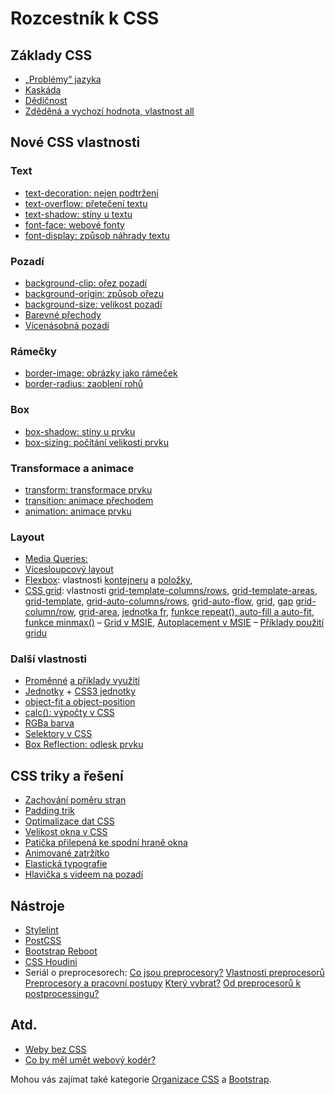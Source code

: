 # Rozcestník k CSS

## Základy CSS

- [„Problémy“ jazyka](css-jazyk-problemy.md)
- [Kaskáda](css-kaskada.md)
- [Dědičnost](css-dedicnost.md)
- [Zděděná a vychozí hodnota, vlastnost all](css-all-inherit-initial-unset-revert.md)

## Nové CSS vlastnosti

### Text

- [text-decoration: nejen podtržení](css-text-decoration.md)
- [text-overflow: přetečení textu](css3-text-overflow.md)
- [text-shadow: stíny u textu](css3-text-shadow.md)
- [font-face: webové fonty](css3-font-face.md)
- [font-display: způsob náhrady textu](css-font-display.md)

### Pozadí

- [background-clip: ořez pozadí](css3-background-clip.md)
- [background-origin: způsob ořezu](css3-background-origin.md)
- [background-size: velikost pozadí](css3-background-size.md)
- [Barevné přechody](css3-gradients.md)
- [Vícenásobná pozadí](css3-multiple-backgrounds.md)

### Rámečky

- [border-image: obrázky jako rámeček](css3-border-image.md)
- [border-radius: zaoblení rohů](css3-border-radius.md)

### Box

- [box-shadow: stíny u prvku](css3-box-shadow.md)
- [box-sizing: počítání velikosti prvku](css3-box-sizing.md)

### Transformace a animace

- [transform: transformace prvku](css3-transforms.md)
- [transition: animace přechodem](css3-transitions.md)
- [animation: animace prvku](css3-animations.md)

### Layout

- [Media Queries:](css3-media-queries.md)
- [Vícesloupcový layout](css3-multicolumn.md)
- [Flexbox](css3-flexbox.md): vlastnosti [kontejneru](css3-flexbox-kontejner.md) a [položky](css3-flexbox-polozky.md),  
- [CSS grid](css-grid.md): vlastnosti
[grid-template-columns/rows](css-grid-template-rows-columns.md),
[grid-template-areas](css-grid-template-areas.md),
[grid-template](css-grid-template.md),
[grid-auto-columns/rows](css-grid-auto-rows-columns.md),
[grid-auto-flow](css-grid-auto-flow.md),
[grid](css-grid-zkratka.md),
[gap](css-gap.md)
[grid-column/row](css-grid-row-column.md),
[grid-area](css-grid-area.md),
[jednotka fr](css-jednotka-fr.md),
[funkce repeat(), auto-fill a auto-fit](css-repeat.md),
[funkce minmax()](css-minmax.md) –
[Grid v MSIE](css-grid-msie.md),
[Autoplacement v MSIE](css-grid-msie-autoplacement.md) –
[Příklady použití gridu](css-grid-inspirace.md)

### Další vlastnosti

- [Proměnné](css-promenne.md) [a příklady využití](css-promenne-priklady.md)
- [Jednotky](jednotky.md) + [CSS3 jednotky](css3-jednotky.md)
- [object-fit a object-position](css-object-fit-position.md)
- [calc(): výpočty v CSS](css3-calc.md)
- [RGBa barva](css3-rgba.md)
- [Selektory v CSS](css3-selektory.md)
- [Box Reflection: odlesk prvku](css3-box-reflection.md)

## CSS triky a řešení

- [Zachování poměru stran](css-pomer-stran.md)
- [Padding trik](padding-trik.md)
- [Optimalizace dat CSS](css-optimalizace.md)
- [Velikost okna v CSS](velikost-okna-css-js.md)
- [Patička přilepená ke spodní hraně okna](reseni-flexbox-paticka.md)
- [Animované zatržítko](reseni-zeldmanovo-zatrzitko.md)
- [Elastická typografie](reseni-elasticka-typografie.md)
- [Hlavička s videem na pozadí](https://www.vzhurudolu.cz/blog/59-css-video-hlavicka)

## Nástroje

- [Stylelint](stylelint.md)
- [PostCSS](postcss.md)
- [Bootstrap Reboot](https://www.vzhurudolu.cz/blog/53-reboot)
- [CSS Houdini](https://www.vzhurudolu.cz/blog/56-houdini-css)
- Seriál o preprocesorech:
[Co jsou preprocesory?](https://www.vzhurudolu.cz/blog/12-css-preprocesory-1)
[Vlastnosti preprocesorů](https://www.vzhurudolu.cz/blog/13-css-preprocesory-2)
[Preprocesory a pracovní postupy](https://www.vzhurudolu.cz/blog/14-css-preprocesory-3)
[Který vybrat?](https://www.vzhurudolu.cz/blog/15-css-preprocesory-4)
[Od preprocesorů k postprocessingu?](https://www.vzhurudolu.cz/blog/34-css-postprocessing)

## Atd.

- [Weby bez CSS](weby-bez-css.md)
- [Co by měl umět webový kodér?](webovy-koder.md)

Mohou vás zajímat také kategorie [Organizace CSS](https://www.vzhurudolu.cz/organizace-css) a [Bootstrap](https://www.vzhurudolu.cz/bootstrap).
